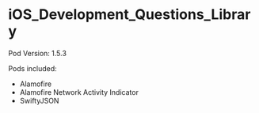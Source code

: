 # iOS_Development_Questions_Library

Pod Version: 1.5.3

Pods included:

- Alamofire
- Alamofire Network Activity Indicator
- SwiftyJSON
